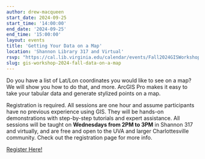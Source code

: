 ```yaml
---
author: drew-macqueen
start_date: 2024-09-25
start_time: '14:00:00'
end_date: '2024-09-25'
end_time: '15:00:00'
layout: events
title: 'Getting Your Data on a Map'
location: 'Shannon Library 317 and Virtual'
rsvp: "https://cal.lib.virginia.edu/calendar/events/Fall2024GISWorkshop3"
slug: gis-workshop-2024-fall-data-on-a-map
---
```


Do you have a list of Lat/Lon coordinates you would like to see on a map? We will show you how to do that, and more. ArcGIS Pro makes it easy to take your tabular data and generate stylized points on a map.

Registration is required. All sessions are one hour and assume participants have no previous experience using GIS. They will be hands-on demonstrations with step-by-step tutorials and expert assistance.  All sessions will be taught on **Wednesdays from 2PM to 3PM** in Shannon 317 and virtually, and are free and open to the UVA and larger Charlottesville community. Check out the registration page for more info. 

[Register Here!](https://cal.lib.virginia.edu/calendar/events/Fall2024GISWorkshop3)
